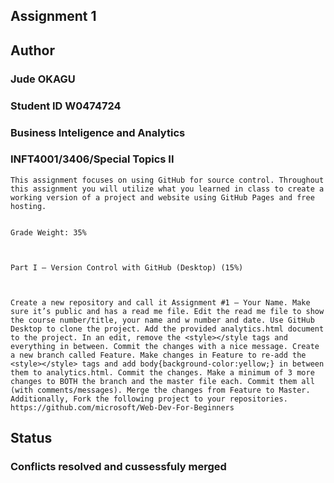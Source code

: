 


## Assignment 1

## Author

### Jude OKAGU 
### Student ID W0474724
### Business Inteligence and Analytics
### INFT4001/3406/Special Topics II

```
This assignment focuses on using GitHub for source control. Throughout this assignment you will utilize what you learned in class to create a working version of a project and website using GitHub Pages and free hosting.


Grade Weight: 35%



Part I – Version Control with GitHub (Desktop) (15%)



Create a new repository and call it Assignment #1 – Your Name. Make sure it’s public and has a read me file. Edit the read me file to show the course number/title, your name and w number and date. Use GitHub Desktop to clone the project. Add the provided analytics.html document to the project. In an edit, remove the <style></style tags and everything in between. Commit the changes with a nice message. Create a new branch called Feature. Make changes in Feature to re-add the <style></style> tags and add body{background-color:yellow;} in between them to analytics.html. Commit the changes. Make a minimum of 3 more changes to BOTH the branch and the master file each. Commit them all (with comments/messages). Merge the changes from Feature to Master. Additionally, Fork the following project to your repositories. https://github.com/microsoft/Web-Dev-For-Beginners

```

## Status
### Conflicts resolved and cussessfuly merged